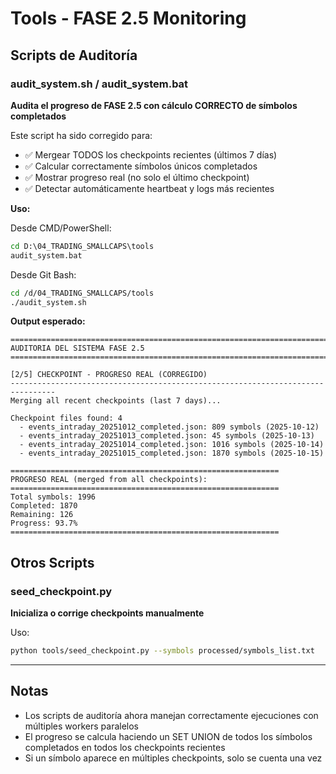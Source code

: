 # Tools - FASE 2.5 Monitoring

## Scripts de Auditoría

### audit_system.sh / audit_system.bat
**Audita el progreso de FASE 2.5 con cálculo CORRECTO de símbolos completados**

Este script ha sido corregido para:
- ✅ Mergear TODOS los checkpoints recientes (últimos 7 días)
- ✅ Calcular correctamente símbolos únicos completados
- ✅ Mostrar progreso real (no solo el último checkpoint)
- ✅ Detectar automáticamente heartbeat y logs más recientes

**Uso:**

Desde CMD/PowerShell:
```cmd
cd D:\04_TRADING_SMALLCAPS\tools
audit_system.bat
```

Desde Git Bash:
```bash
cd /d/04_TRADING_SMALLCAPS/tools
./audit_system.sh
```

**Output esperado:**
```
================================================================================
AUDITORIA DEL SISTEMA FASE 2.5
================================================================================

[2/5] CHECKPOINT - PROGRESO REAL (CORREGIDO)
--------------------------------------------------------------------------------
Merging all recent checkpoints (last 7 days)...

Checkpoint files found: 4
  - events_intraday_20251012_completed.json: 809 symbols (2025-10-12)
  - events_intraday_20251013_completed.json: 45 symbols (2025-10-13)
  - events_intraday_20251014_completed.json: 1016 symbols (2025-10-14)
  - events_intraday_20251015_completed.json: 1870 symbols (2025-10-15)

============================================================
PROGRESO REAL (merged from all checkpoints):
============================================================
Total symbols: 1996
Completed: 1870
Remaining: 126
Progress: 93.7%
============================================================
```

## Otros Scripts

### seed_checkpoint.py
**Inicializa o corrige checkpoints manualmente**

Uso:
```bash
python tools/seed_checkpoint.py --symbols processed/symbols_list.txt
```

---

## Notas

- Los scripts de auditoría ahora manejan correctamente ejecuciones con múltiples workers paralelos
- El progreso se calcula haciendo un SET UNION de todos los símbolos completados en todos los checkpoints recientes
- Si un símbolo aparece en múltiples checkpoints, solo se cuenta una vez
